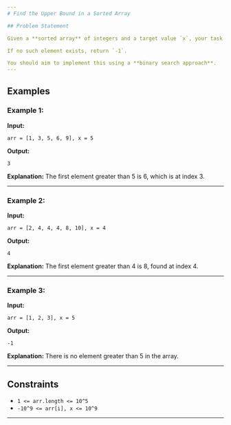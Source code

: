 ```yaml
---
# Find the Upper Bound in a Sorted Array

## Problem Statement

Given a **sorted array** of integers and a target value `x`, your task is to find the **index of the first element greater than `x`** (also known as the **upper bound** of `x` in the array).

If no such element exists, return `-1`.

You should aim to implement this using a **binary search approach**.
---
```


## Examples

### Example 1:

**Input:**

```
arr = [1, 3, 5, 6, 9], x = 5
```

**Output:**

```
3
```

**Explanation:**
The first element greater than 5 is 6, which is at index 3.

---

### Example 2:

**Input:**

```
arr = [2, 4, 4, 4, 8, 10], x = 4
```

**Output:**

```
4
```

**Explanation:**
The first element greater than 4 is 8, found at index 4.

---

### Example 3:

**Input:**

```
arr = [1, 2, 3], x = 5
```

**Output:**

```
-1
```

**Explanation:**
There is no element greater than 5 in the array.

---

## Constraints

- `1 <= arr.length <= 10^5`
- `-10^9 <= arr[i], x <= 10^9`

---

